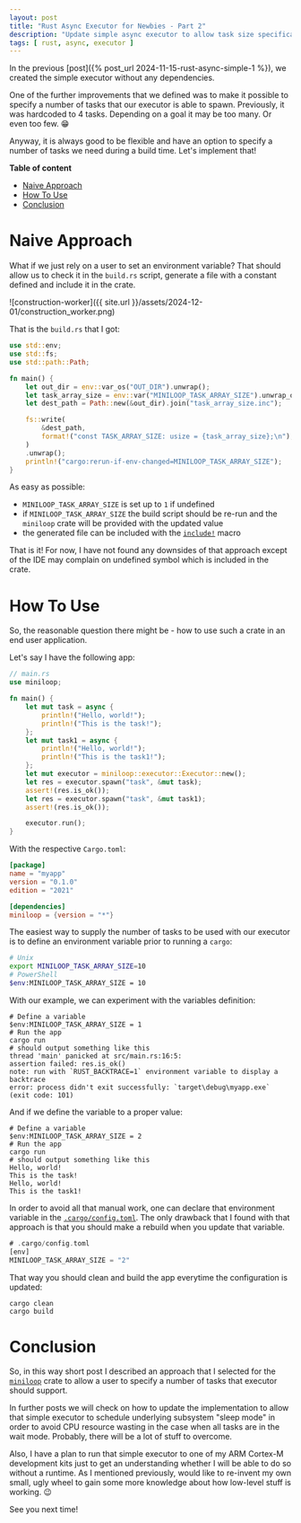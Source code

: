 ```yaml
---
layout: post
title: "Rust Async Executor for Newbies - Part 2"
description: "Update simple async executor to allow task size specification at the build time"
tags: [ rust, async, executor ]
---
```


In the previous [post]({% post_url 2024-11-15-rust-async-simple-1 %}), we created the simple executor without any
dependencies.

One of the further improvements that we defined was to make it possible to specify a number of tasks that our executor
is able to spawn. Previously, it was hardcoded to 4 tasks. Depending on a goal it may be too many. Or even too few. 😁

Anyway, it is always good to be flexible and have an option to specify a number of tasks we need during a build time.
Let's implement that!

<!--more-->

**Table of content**

- [Naive Approach](#naive-approach)
- [How To Use](#how-to-use)
- [Conclusion](#conclusion)

# Naive Approach

What if we just rely on a user to set an environment variable? That should allow us to check it in the `build.rs`
script, generate a file with a constant defined and include it in the crate.

![construction-worker]({{ site.url }}/assets/2024-12-01/construction_worker.png)

That is the `build.rs` that I got:

```rust
use std::env;
use std::fs;
use std::path::Path;

fn main() {
    let out_dir = env::var_os("OUT_DIR").unwrap();
    let task_array_size = env::var("MINILOOP_TASK_ARRAY_SIZE").unwrap_or(String::from("1"));
    let dest_path = Path::new(&out_dir).join("task_array_size.inc");

    fs::write(
        &dest_path,
        format!("const TASK_ARRAY_SIZE: usize = {task_array_size};\n"),
    )
    .unwrap();
    println!("cargo:rerun-if-env-changed=MINILOOP_TASK_ARRAY_SIZE");
}
```

As easy as possible:

- `MINILOOP_TASK_ARRAY_SIZE` is set up to `1` if undefined
- if `MINILOOP_TASK_ARRAY_SIZE` the build script should be re-run and the `miniloop` crate will be provided with the
  updated value
- the generated file can be included with the [`include!`](https://doc.rust-lang.org/std/macro.include.html) macro

That is it! For now, I have not found any downsides of that approach except of the IDE may complain on undefined symbol
which is included in the crate.

# How To Use

So, the reasonable question there might be - how to use such a crate in an end user application.

Let's say I have the following app:

```rust
// main.rs
use miniloop;

fn main() {
    let mut task = async {
        println!("Hello, world!");
        println!("This is the task!");
    };
    let mut task1 = async {
        println!("Hello, world!");
        println!("This is the task1!");
    };
    let mut executor = miniloop::executor::Executor::new();
    let res = executor.spawn("task", &mut task);
    assert!(res.is_ok());
    let res = executor.spawn("task", &mut task1);
    assert!(res.is_ok());

    executor.run();
}
```

With the respective `Cargo.toml`:

```toml
[package]
name = "myapp"
version = "0.1.0"
edition = "2021"

[dependencies]
miniloop = {version = "*"}
```

The easiest way to supply the number of tasks to be used with our executor is to define an environment variable prior
to running a `cargo`:

```bash
# Unix
export MINILOOP_TASK_ARRAY_SIZE=10
# PowerShell
$env:MINILOOP_TASK_ARRAY_SIZE = 10
```

With our example, we can experiment with the variables definition:

```shell
# Define a variable
$env:MINILOOP_TASK_ARRAY_SIZE = 1
# Run the app
cargo run
# should output something like this
thread 'main' panicked at src/main.rs:16:5:
assertion failed: res.is_ok()
note: run with `RUST_BACKTRACE=1` environment variable to display a backtrace
error: process didn't exit successfully: `target\debug\myapp.exe` (exit code: 101)
```

And if we define the variable to a proper value:

```shell
# Define a variable
$env:MINILOOP_TASK_ARRAY_SIZE = 2
# Run the app
cargo run
# should output something like this
Hello, world!
This is the task!
Hello, world!
This is the task1!
```

In order to avoid all that manual work, one can declare that environment variable in the
[`.cargo/config.toml`](https://doc.rust-lang.org/cargo/reference/config.html#env). The only drawback that I found with
that approach is that you should make a rebuild when you update that variable.

```rust
# .cargo/config.toml
[env]
MINILOOP_TASK_ARRAY_SIZE = "2"
```

That way you should clean and build the app everytime the configuration is updated:

```shell
cargo clean
cargo build
```

# Conclusion

So, in this way short post I described an approach that I selected for the
[`miniloop`](https://crates.io/crates/miniloop) crate to allow a user to specify a number of tasks that executor should
support.

In further posts we will check on how to update the implementation to allow that simple executor to schedule underlying
subsystem "sleep mode" in order to avoid CPU resource wasting in the case when all tasks are in the wait mode. Probably,
there will be a lot of stuff to overcome.

Also, I have a plan to run that simple executor to one of my ARM Cortex-M development kits just to get an understanding
whether I will be able to do so without a runtime. As I mentioned previously, would like to re-invent my own small, ugly
wheel to gain some more knowledge about how low-level stuff is working. 😉

See you next time!
